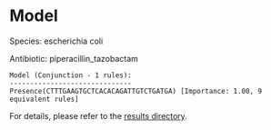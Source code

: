 
# Model

Species: escherichia coli

Antibiotic: piperacillin_tazobactam

```
Model (Conjunction - 1 rules):
------------------------------
Presence(CTTTGAAGTGCTCACACAGATTGTCTGATGA) [Importance: 1.00, 9 equivalent rules]

```

For details, please refer to the [results directory](../../../../../results/scm_b/escherichia%20coli/piperacillin_tazobactam/repeat_5/).

